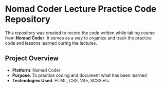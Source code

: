 # Nomad Coder Lecture Practice Code Repository

This repository was created to record the code written while taking course from **Nomad Coder**. It serves as a way to organize and track the practice code and lessons learned during the lectures.

## Project Overview

- **Platform**: Nomad Coder
- **Purpose**: To practice coding and document what has been learned
- **Technologies Used**: HTML, CSS, Vite, SCSS etc.
